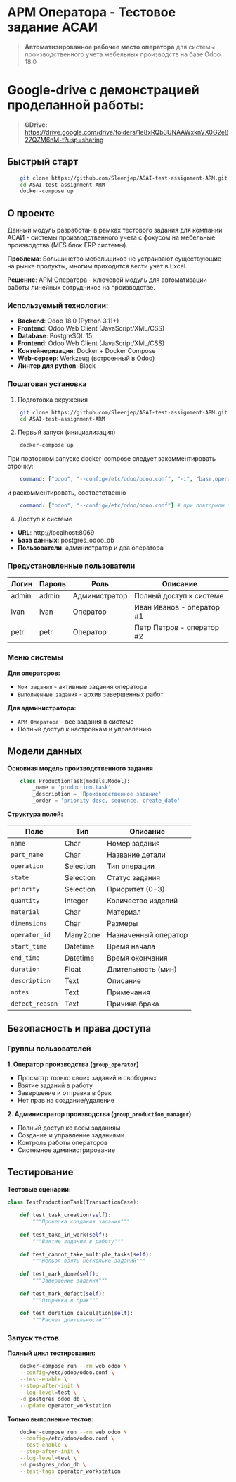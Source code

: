 # АРМ Оператора - Тестовое задание АСАИ

> **Автоматизированное рабочее место оператора** для системы производственного учета мебельных производств на базе Odoo 18.0

# Google-drive с демонстрацией проделанной работы:

> **GDrive:** https://drive.google.com/drive/folders/1e8xRQb3UNAAWxknVX0G2e827QZM6nM-t?usp=sharing

## Быстрый старт

```bash
    git clone https://github.com/Sleenjep/ASAI-test-assignment-ARM.git
    cd ASAI-test-assignment-ARM
    docker-compose up
```

## О проекте

Данный модуль разработан в рамках тестового задания для компании АСАИ - системы производственного учета с фокусом на мебельные производства (MES блок ERP системы).

**Проблема**: Большинство мебельщиков не устраивают существующие на рынке продукты, многим приходится вести учет в Excel.

**Решение**: АРМ Оператора - ключевой модуль для автоматизации работы линейных сотрудников на производстве.

### Используемый технологии:

- **Backend**: Odoo 18.0 (Python 3.11+)
- **Frontend**: Odoo Web Client (JavaScript/XML/CSS)
- **Database**: PostgreSQL 15
- **Frontend**: Odoo Web Client (JavaScript/XML/CSS)
- **Контейнеризация**: Docker + Docker Compose
- **Web-сервер**: Werkzeug (встроенный в Odoo)
- **Линтер для python**: Black

### Пошаговая установка

1. Подготовка окружения

```bash
    git clone https://github.com/Sleenjep/ASAI-test-assignment-ARM.git
    cd ASAI-test-assignment-ARM
```

2. Первый запуск (инициализация)

```bash
    docker-compose up
```

При повторном запуске docker-compose следует закомментировать строчку:

```yml
    command: ["odoo", "--config=/etc/odoo/odoo.conf", "-i", "base,operator_workstation"] # инициализация БД
```

и раскомментировать, соответственно

```yml
    command: ["odoo", "--config=/etc/odoo/odoo.conf"] # при повторном запуске docker-compose.yml
```

4. Доступ к системе
- **URL**: http://localhost:8069
- **База данных**: postgres_odoo_db
- **Пользователи**: администратор и два оператора

### Предустановленные пользователи

| Логин | Пароль | Роль | Описание |
|-------------|--------|------|----------|
| admin | admin | Администратор | Полный доступ к системе |
| ivan | ivan | Оператор | Иван Иванов - оператор #1 |
| petr | petr | Оператор | Петр Петров - оператор #2 |


### Меню системы

**Для операторов:**
- `Мои задания` - активные задания оператора
- `Выполненные задания` - архив завершенных работ

**Для администратора:**
- `АРМ Оператора` - все задания в системе
- Полный доступ к настройкам и управлению

## Модели данных

**Основная модель производственного задания**

```python
    class ProductionTask(models.Model):
        _name = 'production.task'
        _description = 'Производственное задание'
        _order = 'priority desc, sequence, create_date'
```

**Структура полей:**

| Поле | Тип | Описание |
|------|-----|----------|
| `name` | Char | Номер задания |
| `part_name` | Char | Название детали |
| `operation` | Selection | Тип операции |
| `state` | Selection | Статус задания |
| `priority` | Selection | Приоритет (0-3) |
| `quantity` | Integer | Количество изделий |
| `material` | Char | Материал |
| `dimensions` | Char | Размеры |
| `operator_id` | Many2one | Назначенный оператор |
| `start_time` | Datetime | Время начала |
| `end_time` | Datetime | Время окончания |
| `duration` | Float | Длительность (мин) |
| `description` | Text | Описание |
| `notes` | Text | Примечания |
| `defect_reason` | Text | Причина брака |

## Безопасность и права доступа

### Группы пользователей

**1. Оператор производства (`group_operator`)**
- Просмотр только своих заданий и свободных
- Взятие заданий в работу
- Завершение и отправка в брак
- Нет прав на создание/удаление

**2. Администратор производства (`group_production_manager`)**
- Полный доступ ко всем заданиям
- Создание и управление заданиями
- Контроль работы операторов
- Системное администрирование

## Тестирование

**Тестовые сценарии:**

```python
class TestProductionTask(TransactionCase):
    
    def test_task_creation(self):
        """Проверка создания задания"""
        
    def test_take_in_work(self):
        """Взятие задания в работу"""
        
    def test_cannot_take_multiple_tasks(self):
        """Нельзя взять несколько заданий"""
        
    def test_mark_done(self):
        """Завершение задания"""
        
    def test_mark_defect(self):
        """Отправка в брак"""
        
    def test_duration_calculation(self):
        """Расчет длительности"""
```

### Запуск тестов

**Полный цикл тестирования:**

```bash
    docker-compose run --rm web odoo \
    --config=/etc/odoo/odoo.conf \
    --test-enable \
    --stop-after-init \
    --log-level=test \
    -d postgres_odoo_db \
    --update operator_workstation
```

**Только выполнение тестов:**

```bash
    docker-compose run --rm web odoo \
    --config=/etc/odoo/odoo.conf \
    --test-enable \
    --stop-after-init \
    --log-level=test \
    -d postgres_odoo_db \
    --test-tags operator_workstation
```
